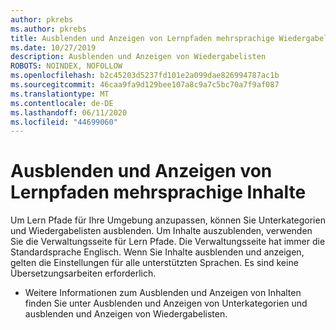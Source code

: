```yaml
---
author: pkrebs
ms.author: pkrebs
title: Ausblenden und Anzeigen von Lernpfaden mehrsprachige Wiedergabelisten
ms.date: 10/27/2019
description: Ausblenden und Anzeigen von Wiedergabelisten
ROBOTS: NOINDEX, NOFOLLOW
ms.openlocfilehash: b2c45203d5237fd101e2a099dae826994787ac1b
ms.sourcegitcommit: 46caa9fa9d129bee107a8c9a7c5bc70a7f9af087
ms.translationtype: MT
ms.contentlocale: de-DE
ms.lasthandoff: 06/11/2020
ms.locfileid: "44699060"
---
```

# <a name="hide-and-show-learning-pathways-multilingual-content"></a>Ausblenden und Anzeigen von Lernpfaden mehrsprachige Inhalte 

Um Lern Pfade für Ihre Umgebung anzupassen, können Sie Unterkategorien und Wiedergabelisten ausblenden. Um Inhalte auszublenden, verwenden Sie die Verwaltungsseite für Lern Pfade. Die Verwaltungsseite hat immer die Standardsprache Englisch. Wenn Sie Inhalte ausblenden und anzeigen, gelten die Einstellungen für alle unterstützten Sprachen. Es sind keine Übersetzungsarbeiten erforderlich. 

- Weitere Informationen zum Ausblenden und Anzeigen von Inhalten finden Sie unter Ausblenden und Anzeigen von Unterkategorien und ausblenden und Anzeigen von Wiedergabelisten. 



